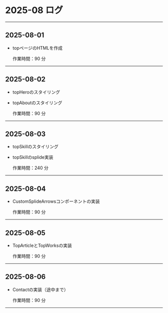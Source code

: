 # 2025-08 ログ

---

## 2025-08-01

- topページのHTMLを作成

  作業時間：90 分

---

## 2025-08-02

- topHeroのスタイリング
- topAboutのスタイリング

  作業時間：90 分

---

## 2025-08-03

- topSkillのスタイリング
- topSkillのsplide実装

  作業時間：240 分

---

## 2025-08-04

- CustomSplideArrowsコンポーネントの実装

  作業時間：90 分

---

## 2025-08-05

- TopArticleとTopWorksの実装

  作業時間：90 分

---

## 2025-08-06

- Contactの実装（途中まで）

  作業時間：90 分

---
